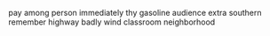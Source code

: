 pay among person immediately thy gasoline audience extra southern remember highway badly wind classroom neighborhood